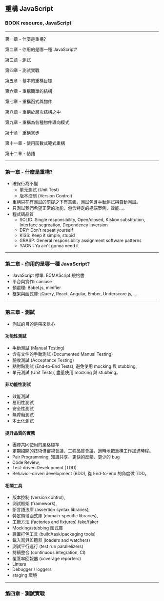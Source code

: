 ## 重構 JavaScript
### BOOK resource, JavaScript

------------------

第一章 - 什麼是重構?

第二章 - 你用的是哪一種 JavaScript?

第三章 - 測試

第四章 - 測試實戰

第五章 - 基本的重構目標

第六章 - 重構簡單的結構

第七章 - 重構函式與物件

第八章 - 重構於層次結構之中

第九章 - 重構為各種物件導向模式

第十章 - 重構異步

第十一章 - 使用函數式範式重構

第十二章 - 結語

------------------


### 第一章 - 什麼是重構?
  * 確保行為不變
    * 單元測試 (Unit Test)
    * 版本控制 (Version Control)
  * 重構只在有測試的前提之下有意義，測試包含手動測試與自動測試。
  * 只測試我們希望正常的功能，包含特定的極端案例、效能...。
  * 程式碼品質
    * SOLID: Single responsibility, Open/closed, Kiskov substitution, Interface segreation, Dependency inversion
    * DRY: Don't repeat yourself
    * KISS: Keep it simple, stupid
    * GRASP: General responsibility assignment software patterns
    * YAGNI: Ya ain't gonna need it


------------------


### 第二章 - 你用的是哪一種 JavaScript?
  * JavaScript 標準: ECMAScript 規格書
  * 平台與實作: caniuse
  * 預處理: Babel.js, minifier
  * 框架與函式庫: jQuery, React, Angular, Ember, Underscore.js, ...


------------------


### 第三章 - 測試
  * 測試的目的是帶來信心

#### 功能性測試
  * 手動測試 (Manual Testing)
  * 含有文件的手動測試 (Documented Manual Testing)
  * 驗收測試 (Acceptance Testing)
  * 點對點測試 (End-to-End Tests), 避免使用 mocking 與 stubbing。
  * 單元測試 (Unit Tests), 盡量使用 mocking 與 stubbing。

#### 非功能性測試
  * 效能測試
  * 易用性測試
  * 安全性測試
  * 無障礙測試
  * 本土化測試

#### 提升品質的實務
  * 團隊共同使用的風格標準
  * 定期招開的技術債審視會議、工程品質會議，適時地把重構工作加進時程。
  * Pair Programming, 知識共享、更快的反饋、更少的 bug
  * Code Review, 
  * Test-driven Development (TDD)
  * Behavior-driven development (BDD), 從 End-to-end 的角度做 TDD。

#### 相關工具
  * 版本控制 (version control), 
  * 測試框架 (framework), 
  * 斷言語法庫 (assertion syntax libraries), 
  * 特定領域函式庫 (domain-specific libraries), 
  * 工廠方法 (factories and fixtures) fake/faker
  * Mocking/stubbing 函式庫
  * 建置打包工具 (build/task/packaging tools)
  * 載入器與監聽器 (loaders and watchers)
  * 測試平行運行 (test run parallelizers)
  * 持續整合 (continuous integration, CI)
  * 覆蓋率回報器 (coverage reporters)
  * Linters
  * Debugger / loggers
  * staging 環境


------------------


### 第四章 - 測試實戰